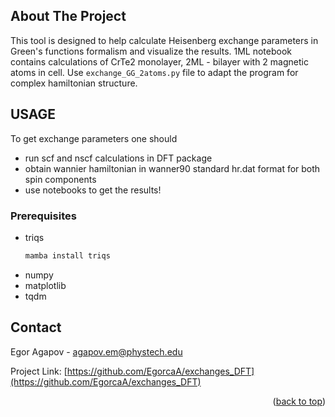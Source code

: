 <!-- ABOUT THE PROJECT -->
## About The Project

This tool is designed to help calculate Heisenberg exchange parameters in Green's functions formalism and visualize the results.
1ML notebook contains calculations of CrTe2 monolayer, 2ML - bilayer with 2 magnetic atoms in cell. 
Use `exchange_GG_2atoms.py` file to adapt the program for complex hamiltonian structure.  

<!-- USAGE -->
## USAGE

To get exchange parameters one should
* run scf and nscf calculations in DFT package
* obtain wannier hamiltonian in wanner90 standard hr.dat format for both spin components
* use notebooks to get the results!

### Prerequisites

* triqs
  ```sh
  mamba install triqs
  ```
* numpy
* matplotlib
* tqdm


<!-- CONTACT -->
## Contact

Egor Agapov -  agapov.em@phystech.edu

Project Link: [https://github.com/EgorcaA/exchanges_DFT](https://github.com/EgorcaA/exchanges_DFT)
<p align="right">(<a href="#readme-top">back to top</a>)</p>

